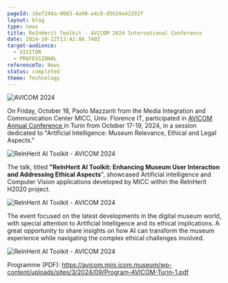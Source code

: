 ```yaml
---
pageId: 16ef24da-0083-4a98-a4c0-d5620a42292f
layout: blog
type: news
title: ReInHerit Toolkit - AVICOM 2024 International Conference
date: 2024-10-22T13:42:08.740Z
target-audience:
  - VISITOR
  - PROFESSIONAL
referenceTo: News
status: completed
theme: Technology
---
```



![AVICOM 2024](https://ucarecdn.com/d1e241dd-eeac-4f6f-9ce7-0f883cc488cb/ "AVICOM 2024")

On Friday, October 18, Paolo Mazzanti from the Media Integration and Communication Center MICC, [](https://www.facebook.com/UNIFIOFFICIAL?__cft__[0]=AZX-ZnF4mferbmlvxgf_ZWSn4IAc8t4SAmqsSiGKFOR_RT8mL5QWis6u6_UJny_KmRUdq6y7yT_4cq4_CC1N84VkKLCklMVAeuW8MoPFSVzWxSU7E4KOFiAmN2qeeD-OyXC6OtKE5vjoJ_kc8AvPsusd2kPAbH6GmXdoVZ9OdHewlFfdbFqc1SqjZSOJ1_FMGNY&__tn__=-]K-R) Univ. Florence IT,  participated in [AVICOM Annual Conference ](https://avicom.mini.icom.museum/updated-program-avicom-annual-conference-turin-oct-17-19-2024/)in Turin from October 17-19, 2024, in a session dedicated to "Artificial Intelligence: Museum Relevance, Ethical and Legal Aspects."

![RelnHerit AI Toolkit - AVICOM 2024](https://ucarecdn.com/0542a7f5-cf41-4700-a968-f3817151d684/ "RelnHerit AI Toolkit - AVICOM 2024")

 The [](<>)talk, titled **"RelnHerit AI Toolkit: Enhancing Museum User Interaction and Addressing Ethical Aspects**", showcased Artificial intelligence and Computer Vision applications developed by MICC within the ReInHerit H2020 project.

![RelnHerit AI Toolkit - AVICOM 2024](https://ucarecdn.com/93bf8d86-0110-4b32-b3a8-b08016d67069/ "RelnHerit AI Toolkit - AVICOM 2024")

The event focused on the latest developments in the digital museum world, with special attention to Artificial Intelligence and its ethical implications. A great opportunity to share insights on how AI can transform the museum experience while navigating the complex ethical challenges involved.

![RelnHerit AI Toolkit - AVICOM 2024](https://ucarecdn.com/946cf158-5236-4c2e-a68f-73eae28f7539/ "RelnHerit AI Toolkit - AVICOM 2024")

Programme (PDF): [https://avicom.mini.icom.museum/wp-content/uploads/sites/3/2024/09/Program-AVICOM-Turin-1.pdf ](https://avicom.mini.icom.museum/wp-content/uploads/sites/3/2024/09/Program-AVICOM-Turin-1.pdf)[](https://avicom.mini.icom.museum/wp-content/uploads/sites/3/2024/09/Program-AVICOM-Turin-1.pdf?fbclid=IwZXh0bgNhZW0CMTAAAR3WP1SqOVRYzfTETpdqU_yjrAch4hNGALMkatgy9ijmAF9GrqfL33Di44M_aem_kF7FZUdEWGh9h-5jcuFQYQ)